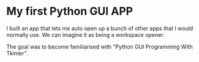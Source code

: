 # My first Python GUI APP  
I built an app that lets me auto open up a bunch of other apps that I would normally use. We can imagine it as being a workspace opener.

The goal was to become familiarised with "Python GUI Programming With Tkinter".
